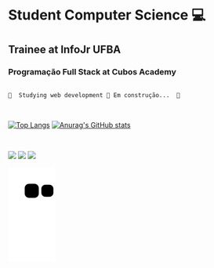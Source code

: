 # Student Computer Science &#128187;
## Trainee at InfoJr UFBA
### Programação Full Stack at Cubos Academy



## <h4 align="center"> 
	🚧  Studying web development 🚀 Em construção...  🚧
</h4>


<div style="display: inline_block"><br>

 [![Top Langs](https://github-readme-stats.vercel.app/api/top-langs/?username=brunobarbosa17)](https://github.com/anuraghazra/github-readme-stats) [![Anurag's GitHub stats](https://github-readme-stats.vercel.app/api?username=brunobarbosa17&show_icons=true&theme=synthwave)](https://github.com/anuraghazra/github-readme-stats)
</div>

<br>

[<img src="https://img.shields.io/badge/linkedin-%230077B5.svg?&style=for-the-badge&logo=linkedin&logoColor=white" />](https://www.linkedin.com/in/bruno-de-lucas-s-b8b246a1/) [<img src = "https://img.shields.io/badge/facebook-%231877F2.svg?&style=for-the-badge&logo=facebook&logoColor=white">](https://www.facebook.com/delucasB/) [<img src="https://img.shields.io/badge/WhatsApp-25D366?style=for-the-badge&logo=whatsapp&logoColor=white"/>](https://wa.me/5571981703123?text=Ol%C3%A1,%20vim%20pelo%20Github)

![Snake animation](https://github.com/rafaballerini/rafaballerini/blob/output/github-contribution-grid-snake.svg)
 